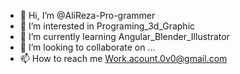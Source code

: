 - 👋 Hi, I’m @AliReza-Pro-grammer
- 👀 I’m interested in Programing_3d_Graphic
- 🌱 I’m currently learning Angular_Blender_Illustrator
- 💞️ I’m looking to collaborate on ...
- 📫 How to reach me Work.acount.0v0@gmail.com

<!---
AliReza-Pro-grammer/AliReza-Pro-grammer is a ✨ special ✨ repository because its `README.md` (this file) appears on your GitHub profile.
You can click the Preview link to take a look at your changes.
--->

